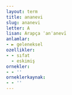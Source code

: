 ```yaml
---
layout: term
title: ananevi
slug: ananevi
letter: A
lisan: Arapça ʿanʿanevī
anlamlar:
- ► geleneksel
ozellikler:
- - sıfat
  - eskimiş
ornekler:
- - ''
orneklerkaynak:
- - ''
---
```

